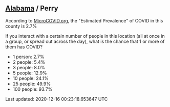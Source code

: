 
## [Alabama](/united-states/alabama) / Perry

According to [MicroCOVID.org](http://microcovid.org),
the "Estimated Prevalence" of COVID in this county is 2.7%

If you interact with a certain number of people in this location
(all at once in a group, or spread out across the day), what is the chance that
1 or more of them has COVID?

- 1 person: 2.7%
- 2 people: 5.4%
- 3 people: 8.0%
- 5 people: 12.9%
- 10 people: 24.1%
- 25 people: 49.9%
- 100 people: 93.7%

Last updated: 2020-12-16 00:23:18.653647 UTC
